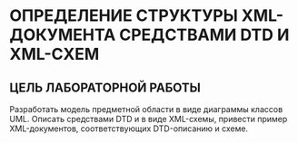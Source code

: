 # ОПРЕДЕЛЕНИЕ СТРУКТУРЫ XML-ДОКУМЕНТА СРЕДСТВАМИ DTD И XML-СХЕМ

## ЦЕЛЬ ЛАБОРАТОРНОЙ РАБОТЫ

Разработать модель предметной области в виде диаграммы классов UML. Описать средствами DTD и в виде XML-схемы, привести пример XML-документов, соответствующих DTD-описанию и схеме.

